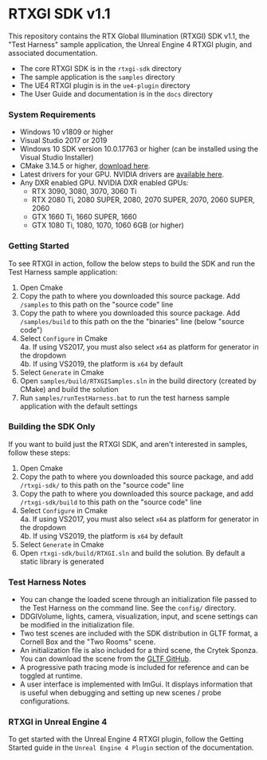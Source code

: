 # RTXGI SDK v1.1

This repository contains the RTX Global Illumination (RTXGI) SDK v1.1, the "Test Harness" sample application, the Unreal Engine 4 RTXGI plugin, and associated documentation.

* The core RTXGI SDK is in the `rtxgi-sdk` directory
* The sample application is the `samples` directory
* The UE4 RTXGI plugin is in the `ue4-plugin` directory
* The User Guide and documentation is in the `docs` directory

### System Requirements
* Windows 10 v1809 or higher
* Visual Studio 2017 or 2019
* Windows 10 SDK version 10.0.17763 or higher (can be installed using the Visual Studio Installer)
* CMake 3.14.5 or higher, [download here](https://cmake.org/download).
* Latest drivers for your GPU. NVIDIA drivers are [available here](http://www.nvidia.com/drivers).
* Any DXR enabled GPU. NVIDIA DXR enabled GPUs:
	* RTX 3090, 3080, 3070, 3060 Ti
	* RTX 2080 Ti, 2080 SUPER, 2080, 2070 SUPER, 2070, 2060 SUPER, 2060
	* GTX 1660 Ti, 1660 SUPER, 1660
	* GTX 1080 Ti, 1080, 1070, 1060 6GB (or higher)

### Getting Started
To see RTXGI in action, follow the below steps to build the SDK and run the Test Harness sample application:

1. Open Cmake
2. Copy the path to where you downloaded this source package. Add `/samples` to this path on the "source code" line
3. Copy the path to where you downloaded this source package. Add `/samples/build` to this path on the the "binaries" line (below "source code")
4. Select `Configure` in Cmake<br>
	4a. If using VS2017, you must also select `x64` as platform for generator in the dropdown<br>
	4b. If using VS2019, the platform is `x64` by default
5. Select `Generate` in Cmake
6. Open `samples/build/RTXGISamples.sln` in the build directory (created by CMake) and build the solution
7. Run `samples/runTestHarness.bat` to run the test harness sample application with the default settings

### Building the SDK Only
If you want to build just the RTXGI SDK, and aren't interested in samples, follow these steps:

1. Open Cmake
2. Copy the path to where you downloaded this source package, and add `/rtxgi-sdk/` to this path on the "source code" line
3. Copy the path to where you downloaded this source package, and add `/rtxgi-sdk/build` to this path on the "source code" line
4. Select `Configure` in Cmake<br>
	4a. If using VS2017, you must also select `x64` as platform for generator in the dropdown<br>
	4b. If using VS2019, the platform is `x64` by default	
5. Select `Generate` in Cmake
6. Open `rtxgi-sdk/build/RTXGI.sln` and build the solution. By default a static library is generated

### Test Harness Notes
- You can change the loaded scene through an initialization file passed to the Test Harness on the command line. See the `config/` directory.
- DDGIVolume, lights, camera, visualization, input, and scene settings can be modified in the initialization file.
- Two test scenes are included with the SDK distribution in GLTF format, a Cornell Box and the "Two Rooms" scene.
- An initialization file is also included for a third scene, the Crytek Sponza. You can download the scene from the [GLTF GitHub](https://github.com/KhronosGroup/glTF-Sample-Models/tree/master/2.0/Sponza).
- A progressive path tracing mode is included for reference and can be toggled at runtime.
- A user interface is implemented with ImGui. It displays information that is useful when debugging and setting up new scenes / probe configurations.

### RTXGI in Unreal Engine 4
To get started with the Unreal Engine 4 RTXGI plugin, follow the Getting Started guide in the `Unreal Engine 4 Plugin` section of the documentation.
